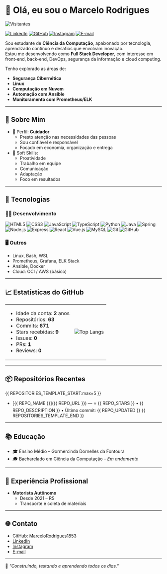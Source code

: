 # 👋 Olá, eu sou o Marcelo Rodrigues

![Visitantes](https://komarev.com/ghpvc/?username=MarceloRodrigues1853&color=30A3DC&style=flat)

[![LinkedIn](https://img.shields.io/badge/LinkedIn-000?style=flat&logo=linkedin&logoColor=0A66C2)](https://www.linkedin.com/in/marcelo-rodrigues-12724a1b7/)
[![GitHub](https://img.shields.io/badge/GitHub-000?style=flat&logo=github)](https://github.com/MarceloRodrigues1853)
[![Instagram](https://img.shields.io/badge/Instagram-000?style=flat&logo=instagram)](https://www.instagram.com/marcelo180886/)
[![E-mail](https://img.shields.io/badge/Email-000?style=flat&logo=gmail)](mailto:marcelo180886@gmail.com)

Sou estudante de **Ciência da Computação**, apaixonado por tecnologia, aprendizado contínuo e desafios que envolvam inovação.  
Estou me desenvolvendo como **Full Stack Developer**, com interesse em front-end, back-end, DevOps, segurança da informação e cloud computing.

Tenho explorado as áreas de:
- **Segurança Cibernética**
- **Linux**
- **Computação em Nuvem**
- **Automação com Ansible**
- **Monitoramento com Prometheus/ELK**

---

## 🧠 Sobre Mim

- 🎯 Perfil: **Cuidador**
  - Presto atenção nas necessidades das pessoas
  - Sou confiável e responsável
  - Focado em economia, organização e entrega
- 📘 Soft Skills:
  - Proatividade
  - Trabalho em equipe
  - Comunicação
  - Adaptação
  - Foco em resultados

---

## 🚀 Tecnologias

### 👨‍💻 Desenvolvimento
![HTML5](https://img.shields.io/badge/HTML5-000?style=flat&logo=html5&logoColor=30A3DC)
![CSS3](https://img.shields.io/badge/CSS3-000?style=flat&logo=css3&logoColor=E94D5F)
![JavaScript](https://img.shields.io/badge/JavaScript-000?style=flat&logo=javascript&logoColor=FFD43B)
![TypeScript](https://img.shields.io/badge/TypeScript-000?style=flat&logo=typescript)
![Python](https://img.shields.io/badge/Python-000?style=flat&logo=python&logoColor=3776AB)
![Java](https://img.shields.io/badge/Java-000?style=flat&logo=java)
![Spring](https://img.shields.io/badge/Spring-000?style=flat&logo=spring)
![Node.js](https://img.shields.io/badge/Node.js-000?style=flat&logo=node.js)
![Express](https://img.shields.io/badge/Express-000?style=flat&logo=express)
![React](https://img.shields.io/badge/React-000?style=flat&logo=react)
![Vue.js](https://img.shields.io/badge/Vue.js-000?style=flat&logo=vue.js)
![MySQL](https://img.shields.io/badge/MySQL-000?style=flat&logo=mysql)
![Git](https://img.shields.io/badge/Git-000?style=flat&logo=git)
![GitHub](https://img.shields.io/badge/GitHub-000?style=flat&logo=github)

### 🖥️ Outros
- Linux, Bash, WSL
- Prometheus, Grafana, ELK Stack
- Ansible, Docker
- Cloud: OCI / AWS (básico)

---

## 📈 Estatísticas do GitHub

<table>
<tr>
<td>

- Idade da conta: **2** anos  
- Repositórios: **63**  
- Commits: **671**  
- Stars recebidas: **9**  
- Issues: **0**  
- PRs: **1**  
- Reviews: **0**

</td>
<td>

![Top Langs](https://github-readme-stats.vercel.app/api/top-langs/?username=MarceloRodrigues1853&layout=compact&theme=tokyonight&border_radius=10)

</td>
</tr>
</table>

---

## 📦 Repositórios Recentes
{{ REPOSITORIES_TEMPLATE_START:max=5 }}
- [{{ REPO_NAME }}]({{ REPO_URL }}) — ⭐ {{ REPO_STARS }} • {{ REPO_DESCRIPTION }} • Último commit: {{ REPO_UPDATED }}
{{ REPOSITORIES_TEMPLATE_END }}

---

## 📚 Educação

- 🎓 Ensino Médio – Gormercinda Dornelles da Fontoura
- 🎓 Bacharelado em Ciência da Computação – *Em andamento*

---

## 💼 Experiência Profissional

- **Motorista Autônomo**
  - Desde 2021 – RS
  - Transporte e coleta de materiais

---

## 🌐 Contato

- GitHub: [MarceloRodrigues1853](https://github.com/MarceloRodrigues1853)
- [LinkedIn](https://www.linkedin.com/in/marcelo-rodrigues-12724a1b7/)
- [Instagram](https://www.instagram.com/marcelo180886/)
- [E-mail](mailto:marcelo180886@gmail.com)

---

📌 *"Construindo, testando e aprendendo todos os dias."*

